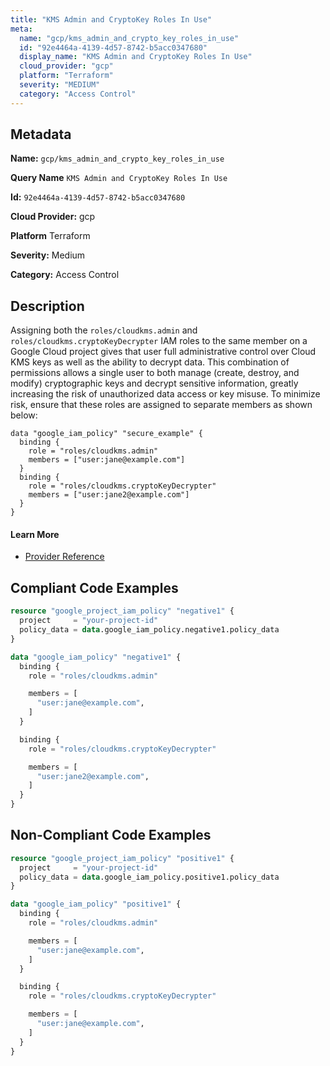 ```yaml
---
title: "KMS Admin and CryptoKey Roles In Use"
meta:
  name: "gcp/kms_admin_and_crypto_key_roles_in_use"
  id: "92e4464a-4139-4d57-8742-b5acc0347680"
  display_name: "KMS Admin and CryptoKey Roles In Use"
  cloud_provider: "gcp"
  platform: "Terraform"
  severity: "MEDIUM"
  category: "Access Control"
---
```

## Metadata

**Name:** `gcp/kms_admin_and_crypto_key_roles_in_use`

**Query Name** `KMS Admin and CryptoKey Roles In Use`

**Id:** `92e4464a-4139-4d57-8742-b5acc0347680`

**Cloud Provider:** gcp

**Platform** Terraform

**Severity:** Medium

**Category:** Access Control

## Description
Assigning both the `roles/cloudkms.admin` and `roles/cloudkms.cryptoKeyDecrypter` IAM roles to the same member on a Google Cloud project gives that user full administrative control over Cloud KMS keys as well as the ability to decrypt data. This combination of permissions allows a single user to both manage (create, destroy, and modify) cryptographic keys and decrypt sensitive information, greatly increasing the risk of unauthorized data access or key misuse. To minimize risk, ensure that these roles are assigned to separate members as shown below:

```
data "google_iam_policy" "secure_example" {
  binding {
    role = "roles/cloudkms.admin"
    members = ["user:jane@example.com"]
  }
  binding {
    role = "roles/cloudkms.cryptoKeyDecrypter"
    members = ["user:jane2@example.com"]
  }
}
```

#### Learn More

 - [Provider Reference](https://registry.terraform.io/providers/hashicorp/google/latest/docs/resources/google_project_iam#policy_data)


## Compliant Code Examples
```terraform
resource "google_project_iam_policy" "negative1" {
  project     = "your-project-id"
  policy_data = data.google_iam_policy.negative1.policy_data
}

data "google_iam_policy" "negative1" {
  binding {
    role = "roles/cloudkms.admin"

    members = [
      "user:jane@example.com",
    ]
  }

  binding {
    role = "roles/cloudkms.cryptoKeyDecrypter"

    members = [
      "user:jane2@example.com",
    ]
  }
}

```
## Non-Compliant Code Examples
```terraform
resource "google_project_iam_policy" "positive1" {
  project     = "your-project-id"
  policy_data = data.google_iam_policy.positive1.policy_data
}

data "google_iam_policy" "positive1" {
  binding {
    role = "roles/cloudkms.admin"

    members = [
      "user:jane@example.com",
    ]
  }

  binding {
    role = "roles/cloudkms.cryptoKeyDecrypter"

    members = [
      "user:jane@example.com",
    ]
  }
}

```